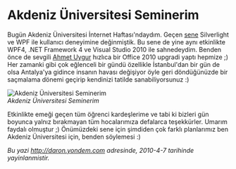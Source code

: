 # Akdeniz Üniversitesi Seminerim
Bugün Akdeniz Üniversitesi İnternet Haftası'ndaydım. Geçen
[sene](http://daron.yondem.com/tr/post/646cc301-2972-4bfd-9e39-b00cd67be81b)
Silverlight ve WPF ile kullanıcı deneyimine değinmiştik. Bu sene de yine
aynı etkinlikte WPF4, .NET Framework 4 ve Visual Studio 2010 ile
sahnedeydim. Benden önce de sevgili [Ahmet
Uygur](http://ahmet-u.spaces.live.com/) hızlıca bir Office 2010 upgradi
yaptı hepmize ;) Her zamanki gibi çok eğlenceli bir gündü özellikle
İstanbul'dan bir gün de olsa Antalya'ya gidince insanın havası değişiyor
öyle geri döndüğünüzde bir saçmalama dönemi geçirip kendinizi tatilde
sanabiliyorsunuz :)

![Akdeniz Üniversitesi
Seminerim](media/Akdeniz_Universitesi_Seminerim/06042010_3.jpg)\
*Akdeniz Üniversitesi Seminerim*

Etkinlikte emeği geçen tüm öğrenci kardeşlerime ve tabi ki bizleri gün
boyunca yalnız bırakmayan tüm hocalarımıza defalarca teşekkürler. Umarım
faydalı olmuştur ;) Önümüzdeki sene için şimdiden çok farklı planlarımız
ben Akdeniz Üniversitesi için, benden söylemesi :)



*Bu yazi http://daron.yondem.com adresinde, 2010-4-7 tarihinde yayinlanmistir.*
